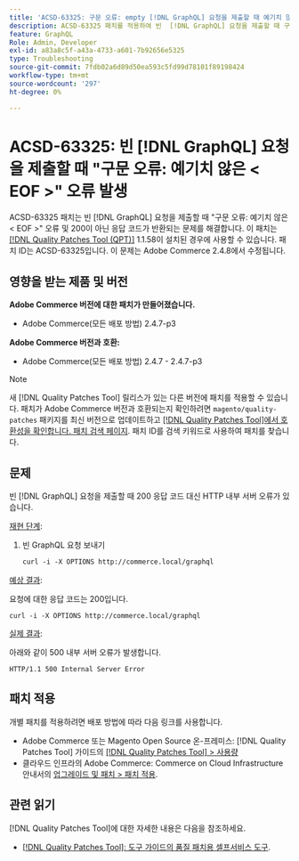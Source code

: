 ```yaml
---
title: 'ACSD-63325: 구문 오류: empty [!DNL GraphQL] 요청을 제출할 때 예기치 않은 &lt;EOF&gt; 오류가 발생했습니다.'
description: ACSD-63325 패치를 적용하여 빈  [!DNL GraphQL] 요청을 제출할 때 구문 오류가 발생하는 Adobe Commerce 문제를 해결합니다.
feature: GraphQL
Role: Admin, Developer
exl-id: a83a8c5f-a43a-4733-a601-7b92656e5325
type: Troubleshooting
source-git-commit: 7fdb02a6d89d50ea593c5fd99d78101f89198424
workflow-type: tm+mt
source-wordcount: '297'
ht-degree: 0%

---
```


# ACSD-63325: 빈 [!DNL GraphQL] 요청을 제출할 때 &quot;구문 오류: 예기치 않은 &lt; EOF >&quot; 오류 발생

ACSD-63325 패치는 빈 [!DNL GraphQL] 요청을 제출할 때 &quot;구문 오류: 예기치 않은 &lt; EOF >&quot; 오류 및 200이 아닌 응답 코드가 반환되는 문제를 해결합니다. 이 패치는 [[!DNL Quality Patches Tool (QPT)]](/help/tools/quality-patches-tool/quality-patches-tool-to-self-serve-quality-patches.md) 1.1.58이 설치된 경우에 사용할 수 있습니다. 패치 ID는 ACSD-63325입니다. 이 문제는 Adobe Commerce 2.4.8에서 수정됩니다.

## 영향을 받는 제품 및 버전

**Adobe Commerce 버전에 대한 패치가 만들어졌습니다.**

* Adobe Commerce(모든 배포 방법) 2.4.7-p3

**Adobe Commerce 버전과 호환:**

* Adobe Commerce(모든 배포 방법) 2.4.7 - 2.4.7-p3

>[!NOTE]
>
>새 [!DNL Quality Patches Tool] 릴리스가 있는 다른 버전에 패치를 적용할 수 있습니다. 패치가 Adobe Commerce 버전과 호환되는지 확인하려면 `magento/quality-patches` 패키지를 최신 버전으로 업데이트하고 [[!DNL Quality Patches Tool]에서 호환성을 확인합니다. 패치 검색 페이지](https://experienceleague.adobe.com/tools/commerce-quality-patches/index.html?lang=ko). 패치 ID를 검색 키워드로 사용하여 패치를 찾습니다.

## 문제

빈 [!DNL GraphQL] 요청을 제출할 때 200 응답 코드 대신 HTTP 내부 서버 오류가 있습니다.

<u>재현 단계</u>:

1. 빈 GraphQL 요청 보내기

   ```graphql
   curl -i -X OPTIONS http://commerce.local/graphql
   ```

<u>예상 결과</u>:

요청에 대한 응답 코드는 200입니다.

```
curl -i -X OPTIONS http://commerce.local/graphql
```

<u>실제 결과</u>:

아래와 같이 500 내부 서버 오류가 발생합니다.

```
HTTP/1.1 500 Internal Server Error
```

## 패치 적용

개별 패치를 적용하려면 배포 방법에 따라 다음 링크를 사용합니다.

* Adobe Commerce 또는 Magento Open Source 온-프레미스: [!DNL Quality Patches Tool] 가이드의 [[!DNL Quality Patches Tool] > 사용량](/help/tools/quality-patches-tool/usage.md)
* 클라우드 인프라의 Adobe Commerce: Commerce on Cloud Infrastructure 안내서의 [업그레이드 및 패치 > 패치 적용](https://experienceleague.adobe.com/ko/docs/commerce-cloud-service/user-guide/develop/upgrade/apply-patches).

## 관련 읽기

[!DNL Quality Patches Tool]에 대한 자세한 내용은 다음을 참조하세요.

* [[!DNL Quality Patches Tool]: 도구 가이드의 품질 패치용 셀프서비스 도구](/help/tools/quality-patches-tool/quality-patches-tool-to-self-serve-quality-patches.md).
